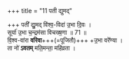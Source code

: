 +++
title = "11 पती द्युमद्"

+++
पती᳚ द्यु॒मद् वि॑श्व॒-विदा॑ उ॒भा दि॒वः ।   
सूर्या॑ उ॒भा च॒न्द्रम॑सा विचख्ष॒णा ॥ 71 ॥  
वि॒श्व-वा॑रा **वरिवा**+++(=पूजितौ)+++ +उ॒भा वरे᳚ण्या ।  
ता नो॑ **ऽवतम्** मति॒मन्ता॒ महि॑व्रता ।